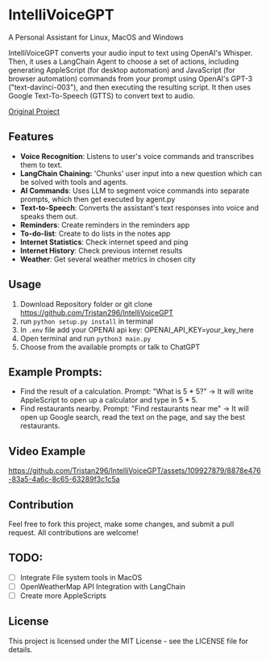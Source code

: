 # IntelliVoiceGPT

A Personal Assistant for Linux, MacOS and Windows

IntelliVoiceGPT converts your audio input to text using OpenAI's Whisper. Then, it uses a LangChain Agent to choose a set of actions, including generating AppleScript (for desktop automation) and JavaScript (for browser automation) commands from your prompt using OpenAI's GPT-3 ("text-davinci-003"), and then executing the resulting script. It then uses Google Text-To-Speech (GTTS) to convert text to audio.

<a href="https://github.com/chidiwilliams/GPT-Automator">Original Project</a>

## Features

* **Voice Recognition**: Listens to user's voice commands and transcribes them to text.
* **LangChain Chaining:** 'Chunks' user input into a new question which can be solved with tools and agents.
* **AI Commands**: Uses LLM to segment voice commands into separate prompts, which then get executed by agent.py
* **Text-to-Speech**: Converts the assistant's text responses into voice and speaks them out.
* **Reminders**: Create reminders in the reminders app
* **To-do-list**: Create to do lists in the notes app
* **Internet Statistics**: Check internet speed and ping
* **Internet History**: Check previous internet results
* **Weather**: Get several weather metrics in chosen city

## Usage

1. Download Repository folder or git clone https://github.com/Tristan296/IntelliVoiceGPT
2. run `python setup.py install` in terminal
3. In `.env` file add your OPENAI api key: OPENAI_API_KEY=your_key_here
4. Open terminal and run `python3 main.py`
5. Choose from the available prompts or talk to ChatGPT

## Example Prompts:

- Find the result of a calculation. Prompt: "What is 5 * 5?" -> It will write AppleScript to open up a calculator and type in 5 * 5.
- Find restaurants nearby. Prompt: "Find restaurants near me" -> It will open up Google search, read the text on the page, and say the best restaurants.

## Video Example

https://github.com/Tristan296/IntelliVoiceGPT/assets/109927879/8878e476-83a5-4a6c-8c65-63289f3c1c5a

## Contribution

Feel free to fork this project, make some changes, and submit a pull request. All contributions are welcome!

## TODO:

- [ ] Integrate File system tools in MacOS
- [ ] OpenWeatherMap API Integration with LangChain
- [ ] Create more AppleScripts

## License

This project is licensed under the MIT License - see the LICENSE file for details.
